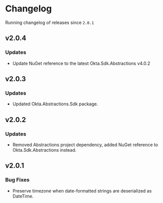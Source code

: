 # Changelog
Running changelog of releases since `2.0.1`

## v2.0.4


### Updates

- Update NuGet reference to the latest Okta.Sdk.Abstractions v4.0.2

## v2.0.3


### Updates

- Updated Okta.Abstractions.Sdk package.

## v2.0.2


### Updates

- Removed Abstractions project dependency, added NuGet reference to Okta.Sdk.Abstractions instead.


## v2.0.1


### Bug Fixes

- Preserve timezone when date-formatted strings are deserialized as DateTime.

